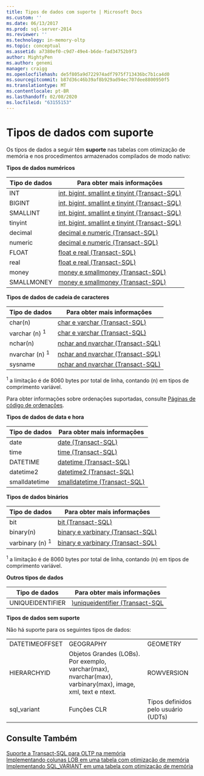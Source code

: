 ```yaml
---
title: Tipos de dados com suporte | Microsoft Docs
ms.custom: ''
ms.date: 06/13/2017
ms.prod: sql-server-2014
ms.reviewer: ''
ms.technology: in-memory-oltp
ms.topic: conceptual
ms.assetid: a7380ef0-c9d7-49e4-b6de-fad34752b9f3
author: MightyPen
ms.author: genemi
manager: craigg
ms.openlocfilehash: de5f805a9d722974adf7975f713436bc7b1ca4d0
ms.sourcegitcommit: b87d36c46b39af8b929ad94ec707dee8800950f5
ms.translationtype: MT
ms.contentlocale: pt-BR
ms.lasthandoff: 02/08/2020
ms.locfileid: "63155153"
---
```

# <a name="supported-data-types"></a>Tipos de dados com suporte
  Os tipos de dados a seguir têm **suporte** nas tabelas com otimização de memória e nos procedimentos armazenados compilados de modo nativo:  
  
 **Tipos de dados numéricos**  
  
|Tipo de dados|Para obter mais informações|  
|---------------|--------------------------|  
|INT|[int, bigint, smallint e tinyint &#40;Transact-SQL&#41;](/sql/t-sql/data-types/int-bigint-smallint-and-tinyint-transact-sql)|  
|BIGINT|[int, bigint, smallint e tinyint &#40;Transact-SQL&#41;](/sql/t-sql/data-types/int-bigint-smallint-and-tinyint-transact-sql)|  
|SMALLINT|[int, bigint, smallint e tinyint &#40;Transact-SQL&#41;](/sql/t-sql/data-types/int-bigint-smallint-and-tinyint-transact-sql)|  
|tinyint|[int, bigint, smallint e tinyint &#40;Transact-SQL&#41;](/sql/t-sql/data-types/int-bigint-smallint-and-tinyint-transact-sql)|  
|decimal|[decimal e numeric &#40;Transact-SQL&#41;](/sql/t-sql/data-types/decimal-and-numeric-transact-sql)|  
|numeric|[decimal e numeric &#40;Transact-SQL&#41;](/sql/t-sql/data-types/decimal-and-numeric-transact-sql)|  
|FLOAT|[float e real &#40;Transact-SQL&#41;](/sql/t-sql/data-types/float-and-real-transact-sql)|  
|real|[float e real &#40;Transact-SQL&#41;](/sql/t-sql/data-types/float-and-real-transact-sql)|  
|money|[money e smallmoney &#40;Transact-SQL&#41;](/sql/t-sql/data-types/money-and-smallmoney-transact-sql)|  
|SMALLMONEY|[money e smallmoney &#40;Transact-SQL&#41;](/sql/t-sql/data-types/money-and-smallmoney-transact-sql)|  
  
 **Tipos de dados de cadeia de caracteres**  
  
|Tipo de dados|Para obter mais informações|  
|---------------|--------------------------|  
|char(n)|[char e varchar &#40;Transact-SQL&#41;](/sql/t-sql/data-types/char-and-varchar-transact-sql)|  
|varchar (n) <sup>1</sup>|[char e varchar &#40;Transact-SQL&#41;](/sql/t-sql/data-types/char-and-varchar-transact-sql)|  
|nchar(n)|[nchar and nvarchar &#40;Transact-SQL&#41;](/sql/t-sql/data-types/nchar-and-nvarchar-transact-sql)|  
|nvarchar (n) <sup>1</sup>|[nchar and nvarchar &#40;Transact-SQL&#41;](/sql/t-sql/data-types/nchar-and-nvarchar-transact-sql)|  
|sysname|[nchar and nvarchar &#40;Transact-SQL&#41;](/sql/t-sql/data-types/nchar-and-nvarchar-transact-sql)|  
  
 <sup>1</sup> a limitação é de 8060 bytes por total de linha, contando (n) em tipos de comprimento variável.  
  
 Para obter informações sobre ordenações suportadas, consulte [Páginas de código de ordenações](../../database-engine/collations-and-code-pages.md).  
  
 **Tipos de dados de data e hora**  
  
|Tipo de dados|Para obter mais informações|  
|---------------|--------------------------|  
|date|[date &#40;Transact-SQL&#41;](/sql/t-sql/data-types/date-transact-sql)|  
|time|[time &#40;Transact-SQL&#41;](/sql/t-sql/data-types/time-transact-sql)|  
|DATETIME|[datetime &#40;Transact-SQL&#41;](/sql/t-sql/data-types/datetime-transact-sql)|  
|datetime2|[datetime2 &#40;Transact-SQL&#41;](/sql/t-sql/data-types/datetime2-transact-sql)|  
|smalldatetime|[smalldatetime &#40;Transact-SQL&#41;](/sql/t-sql/data-types/smalldatetime-transact-sql)|  
  
 **Tipos de dados binários**  
  
|Tipo de dados|Para obter mais informações|  
|---------------|--------------------------|  
|bit|[bit &#40;Transact-SQL&#41;](/sql/t-sql/data-types/bit-transact-sql)|  
|binary(n)|[binary e varbinary &#40;Transact-SQL&#41;](/sql/t-sql/data-types/binary-and-varbinary-transact-sql)|  
|varbinary (n) <sup>1</sup>|[binary e varbinary &#40;Transact-SQL&#41;](/sql/t-sql/data-types/binary-and-varbinary-transact-sql)|  
  
 <sup>1</sup> a limitação é de 8060 bytes por total de linha, contando (n) em tipos de comprimento variável.  
  
 **Outros tipos de dados**  
  
|Tipo de dados|Para obter mais informações|  
|---------------|--------------------------|  
|UNIQUEIDENTIFIER|[&#41;uniqueidentifier &#40;Transact-SQL](/sql/t-sql/data-types/uniqueidentifier-transact-sql)|  
  
 **Tipos de dados sem suporte**  
  
 Não há suporte para os seguintes tipos de dados:  
  
||||  
|-|-|-|  
|DATETIMEOFFSET|GEOGRAPHY|GEOMETRY|  
|HIERARCHYID|Objetos Grandes (LOBs). Por exemplo, varchar(max), nvarchar(max), varbinary(max), image, xml, text e ntext.|ROWVERSION|  
|sql_variant|Funções CLR|Tipos definidos pelo usuário (UDTs)|  
  
## <a name="see-also"></a>Consulte Também  
 [Suporte a Transact-SQL para OLTP na memória](transact-sql-support-for-in-memory-oltp.md)   
 [Implementando colunas LOB em uma tabela com otimização de memória](../../database-engine/implementing-lob-columns-in-a-memory-optimized-table.md)   
 [Implementando SQL_VARIANT em uma tabela com otimização de memória](implementing-sql-variant-in-a-memory-optimized-table.md)  
  
  
